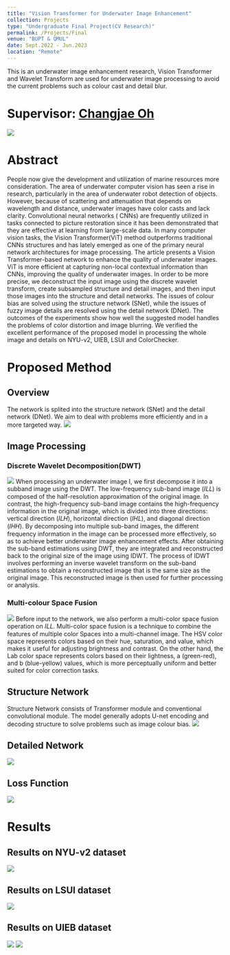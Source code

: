 ```yaml
---
title: "Vision Transformer for Underwater Image Enhancement"
collection: Projects
type: "Undergraduate Final Project(CV Research)"
permalink: /Projects/Final
venue: "BUPT & QMUL"
date: Sept.2022 - Jun.2023
location: "Remote"
---
```


This is an underwater image enhancement research, Vision Transformer and Wavelet Transform are used for underwater image
processing to avoid the current problems such as colour cast and detail blur.

# Supervisor: [Changjae Oh](http://eecs.qmul.ac.uk/~coh/)


<img src="/Users/wbj/offer快来/KathyWang789.github.io/images/final.png"/>

Abstract
======
People now give the development and utilization of marine resources more consideration. The area of underwater computer vision has seen a rise in research, particularly in the area of underwater robot detection of objects. However, because of scattering and attenuation that depends on wavelength and distance, underwater images have color casts and lack clarity. Convolutional neural networks ( CNNs) are frequently utilized in tasks connected to picture restoration since it has been demonstrated that they are effective at learning from large-scale data. In many computer vision tasks, the Vision Transformer(ViT) method outperforms traditional CNNs structures and has lately emerged as one of the primary neural network architectures for image processing. The article presents a Vision Transformer-based network to enhance the quality of underwater images. ViT is more efficient at capturing non-local contextual information than CNNs, improving the quality of underwater images. In order to be more precise, we deconstruct the input image using the discrete wavelet transform, create subsampled structure and detail images, and then input those images into the structure and detail networks. The issues of colour bias are solved using the structure network (SNet), while the issues of fuzzy image details are resolved using the detail network (DNet). The outcomes of the experiments show how well the suggested model handles the problems of color distortion and image blurring. We verified the excellent performance of the proposed model in processing the whole image and details on NYU-v2, UIEB, LSUI and ColorChecker.

Proposed Method
=====
## Overview
The network is splited into the structure network (SNet) and the detail network (DNet). We aim to deal with problems more efficiently and in a more targeted way.
<img src="/Users/wbj/offer快来/KathyWang789.github.io/images/finaloverview.png"/>

## Image Processing

### Discrete Wavelet Decomposition(DWT)
<img src="/Users/wbj/offer快来/KathyWang789.github.io/images/DWT.png"/>
When processing an underwater image I, we first decompose it into a subband image using the DWT. The low-frequency sub-band image (𝐼𝐿𝐿) is composed of the half-resolution approximation of the original image. In contrast, the high-frequency sub-band image contains the high-frequency information in the original image, which is divided into three directions: vertical direction (𝐼𝐿𝐻), horizontal direction (𝐼𝐻𝐿), and diagonal direction (𝐼𝐻𝐻). By decomposing into multiple sub-band images, the different frequency information in the image can be processed more effectively, so as to achieve better underwater image enhancement effects. After obtaining the sub-band estimations using DWT, they are integrated and reconstructed back to the original size of the image using IDWT. The process of IDWT involves performing an inverse wavelet transform on the sub-band estimations to obtain a reconstructed image that is the same size as the original image. This reconstructed image is then used for further processing or analysis.

### Multi-colour Space Fusion 
<img src="/Users/wbj/offer快来/KathyWang789.github.io/images/fusion.png"/>
Before input to the network, we also perform a multi-color space fusion operation on 𝐼𝐿𝐿. Multi-color space fusion is a technique to combine the features of multiple color Spaces into a multi-channel image. The HSV color space represents colors based on their hue, saturation, and value, which makes it useful for adjusting brightness and contrast. On the other hand, the Lab color space represents colors based on their lightness, a (green-red), and b (blue-yellow) values, which is more perceptually uniform and better suited for color correction tasks. 

## Structure Network
Structure Network consists of Transformer module and conventional convolutional module. The model generally adopts U-net encoding and decoding structure to solve problems such as image colour bias.
<img src="/Users/wbj/offer快来/KathyWang789.github.io/images/SNET.png"/>

## Detailed Network
<img src="/Users/wbj/offer快来/KathyWang789.github.io/images/DNET.png"/>

## Loss Function
<img src="/Users/wbj/offer快来/KathyWang789.github.io/images/Ltotal.png"/>

Results
======
## Results on NYU-v2 dataset
<img src="/Users/wbj/offer快来/KathyWang789.github.io/images/nyuv2.png"/>

## Results on LSUI dataset
<img src="/Users/wbj/offer快来/KathyWang789.github.io/images/LSUI.png"/>

## Results on UIEB dataset
<img src="/Users/wbj/offer快来/KathyWang789.github.io/images/UIEB.png"/>

<img src="/Users/wbj/offer快来/KathyWang789.github.io/images/scores.png"/>